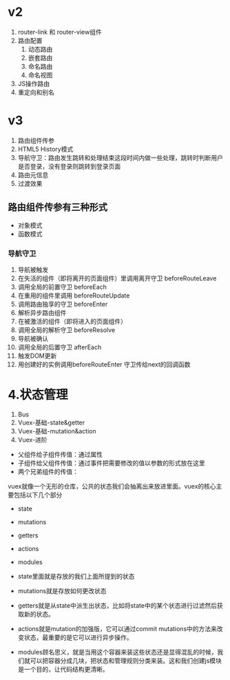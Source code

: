 # v2
1. router-link 和 router-view组件
2. 路由配置
    1. 动态路由
    2. 嵌套路由
    3. 命名路由
    4. 命名视图
3. JS操作路由
4. 重定向和别名

# v3
1. 路由组件传参
2. HTML5 History模式
3. 导航守卫：路由发生跳转和处理结束这段时间内做一些处理，跳转时判断用户是否登录，没有登录则跳转到登录页面
4. 路由元信息
5. 过渡效果

路由组件传参有三种形式
- 
- 对象模式
- 函数模式



### 导航守卫
1. 导航被触发
2. 在失活的组件（即将离开的页面组件）里调用离开守卫 beforeRouteLeave
3. 调用全局的前置守卫 beforeEach
4. 在重用的组件里调用 beforeRouteUpdate
5. 调用路由独享的守卫 beforeEnter
6. 解析异步路由组件
7. 在被激活的组件（即将进入的页面组件）
8. 调用全局的解析守卫 beforeResolve
9. 导航被确认
10. 调用全局的后置守卫 afterEach
11. 触发DOM更新
12. 用创建好的实例调用beforeRouteEnter 守卫传给next的回调函数


# 4.状态管理
1. Bus
2. Vuex-基础-state&getter
3. Vuex-基础-mutation&action
4. Vuex-进阶

- 父组件给子组件传值：通过属性
- 子组件给父组件传值：通过事件把需要修改的值以参数的形式放在这里
- 两个兄弟组件的传值：

vuex就像一个无形的仓库，公共的状态我们会抽离出来放进里面。vuex的核心主要包括以下几个部分

- state
- mutations
- getters
- actions
- modules

- state里面就是存放的我们上面所提到的状态
- mutations就是存放如何更改状态
- getters就是从state中派生出状态，比如将state中的某个状态进行过滤然后获取新的状态。
- actions就是mutation的加强版，它可以通过commit mutations中的方法来改变状态，最重要的是它可以进行异步操作。
- modules顾名思义，就是当用这个容器来装这些状态还是显得混乱的时候，我们就可以把容器分成几块，把状态和管理规则分类来装。这和我们创建js模块是一个目的，让代码结构更清晰。